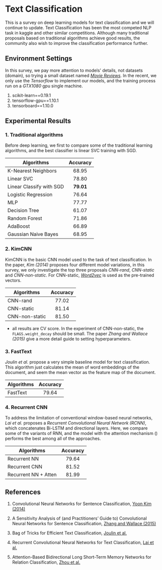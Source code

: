 # Text Classification

This is a survey on deep learning models for text classification and we will continue to update. Text Classification has been the most competed NLP task in kaggle and other similar competitions. Although many traditional proposals based on traditional algorithms achieve good results, the community also wish to improve the classification performance further. 


## Environment Settings

In this survey, we pay more attention to models' details, not datasets (domain), so trying a small dataset named [*Movie Reviews*](http://www.cs.cornell.edu/people/pabo/movie-review-data/rt-polaritydata.tar.gz). In the recent, we only use the *Tensorflow* to implement our models, and the training process run on a *GTX1080* gpu single machine.

1. scikit-learn==0.19.1
2. tensorflow-gpu==1.10.1
3. tensorboard==1.10.0


## Experimental Results

### 1. Traditional algorithms

Before deep learning, we first to compare some of the traditional learning algorithms, and the best classifier is linear SVC training with SGD. 

| Algorithms               | Accuracy  |
|------------------------- |:--------: |
| K-Nearest Neighbors      | 68.95     |
| Linear SVC               | 78.80     |
| Linear Classify with SGD | **79.01** |
| Logistic Regression      | 76.64     |
| MLP                      | 77.77     |
| Decision Tree            | 61.07     |
| Random Forest            | 71.86     |
| AdaBoost                 | 66.89     |
| Gaussian Naive Bayes     | 68.95     |

### 2. KimCNN

KimCNN is the basic CNN model used to the task of text classification. In the paper, *Kim (2014)* proposes four different model variations, in this survey, we only investigate the top three proposals *CNN-rand*, *CNN-static* and *CNN-non-static*. For CNN-static, [*Word2vec*](https://drive.google.com/file/d/0B7XkCwpI5KDYNlNUTTlSS21pQmM/edit?usp=sharing) is used as the pre-trained vectors.

| Algorithms               | Accuracy  |
|------------------------- |:--------: |
| CNN-rand                 | 77.02     |
| CNN-static               | 81.14     |
| CNN-non-static           | 81.50     |

* all results are CV score. In the experiment of CNN-non-static, the `FLAGS.weight_decay` should be small. The paper *Zhang and Wallace (2015)* give a more detail guide to setting hyperparameters.

### 3. FastText

*Joulin et al.* propose a very simple baseline model for text classification. This algorithm just calculates the mean of word embeddings of the document, and seem the mean vector as the feature map of the document. 

| Algorithms | Accuracy |
|------------|:--------:|
| FastText   | 79.64    |

### 4. Recurrent CNN

To address the limitation of conventional window-based neural networks, *Lai et al.* proposes a *Recurrent Convolutional Neural Network (RCNN)*, which concatenates Bi-LSTM and directional layers. Here, we compare some of the variants of RNN, and the model with the attention mechanism () performs the best among all of the approaches. 

| Algorithms           | Accuracy |
|--------------        |:--------:|
| Recurrent NN         | 79.64    |
| Recurrent CNN        | 81.52    |
| Recurrent NN + Atten | 81.99    |


## References

1. Convolutional Neural Networks for Sentence Classification, [Yoon Kim (2014)](https://www.aclweb.org/anthology/D14-1181)

2. A Sensitivity Analysis of (and Practitioners’ Guide to) Convolutional
Neural Networks for Sentence Classification, [Zhang and Wallace (2015)](https://arxiv.org/pdf/1510.03820.pdf)

3. Bag of Tricks for Efficient Text Classification, [Joulin et al.](https://arxiv.org/pdf/1607.01759.pdf) 

4. Recurrent Convolutional Neural Networks for Text Classification, [Lai et al.](https://www.aaai.org/ocs/index.php/AAAI/AAAI15/paper/download/9745/9552)

5. Attention-Based Bidirectional Long Short-Term Memory Networks for
Relation Classification, [Zhou et al.](http://www.aclweb.org/anthology/P16-2034)